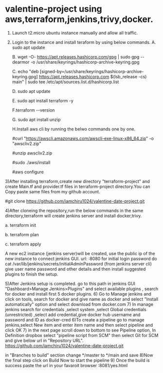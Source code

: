 # valentine-project using aws,terraform,jenkins,trivy,docker.

1) Launch t2.micro ubuntu instance manually and allow all traffic.
2) Login to the instance and install teraform by using below commands.
   A. sudo apt update
   
   B.  wget -O- https://apt.releases.hashicorp.com/gpg | sudo gpg --dearmor -o /usr/share/keyrings/hashicorp-archive-keyring.gpg
   
   C. echo "deb [signed-by=/usr/share/keyrings/hashicorp-archive-keyring.gpg] https://apt.releases.hashicorp.com $(lsb_release -cs) main" | sudo tee /etc/apt/sources.list.d/hashicorp.list
   
   D. sudo apt update
   
   E. sudo apt install terraform -y
   
   F.terraform --version
   
   G. sudo apt install unzip
   
   H.Install aws cli by running the belwo commands one by one.
   
     #curl "https://awscli.amazonaws.com/awscli-exe-linux-x86_64.zip" -o "awscliv2.zip"
   
     #unzip awscliv2.zip
   
     #sudo ./aws/install
   
     #aws configure  <provide your account security keys>
   
3)After installing terraform,create new directory "terraform-project" and create Main.tf and provider.tf files in terraform-project directory.You can Copy paste same files from my github account.

  #git clone https://github.com/iamchiru1024/valentine-date-project.git
  
4)After cloneing the repository,run the below commands in the same directory,terraform will create jenkins server and install docker,trivy.
 
  a. terraform init
  
  b. terraform plan
  
  c. terraform apply
  
  A new ec2 instance (jenkins server)will be created, use the public ip of the new instance to connect jenkins GUI.  url: <public-IP>:8080
  for initial login password do
cat /var/lib/jenkins/secrets/initialAdminPassword (from jenkins server cli)
give user name password and other details and then install suggested plugins to finish the setup.
  
5)After Jenkins setup is completed. 
go to this path in jenkins GUI "Dashboard>Manage Jenkins>Plugins" and select available plugins , search for docker and install first 5 docker plugins.
6) Go to Manage jenkins and click on tools, search for docker and give name as docker and select "Install automatically" option and select download from docker.com
7) In manage jenkins search for credentials ,select system ,select Global credentials (unrestricted) ,select add credential,give docker hub username and password and ID as docker-cred
6)To create a pipeline go to manage jenkins,select New item and enter item name and then select pipeline and click OK
7) in the next page scroll down to bottom to see Pipeline option, In Definition dropbox select "pipeline script from SCM" then select Git for SCM and give below url in "Repository URL".
https://github.com/iamchiru1024/valentine-date-project.git

in "Branches to build" section change */master to  */main and save 
8)Now the final step click on Build Now to start the pipeline
9) Once the build is success paste the url in your favaroit browser  <public-IP of jenkins server>:8081/yes.html
